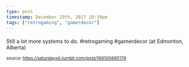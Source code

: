```yaml
---
type: post
timestamp: December 29th, 2017 10:39pm
tags: ["retrogaming", "gamerdecor"]
---
```

####
<a href="https://www.instagram.com/p/BdUKGd2HGCi/ "></a>
                                                                                          
Still a lot more systems to do. #retrogaming #gamerdecor  (at Edmonton, Alberta)
 
                                    
                
                
                
                
                                
<small>source: https://saturdayxiii.tumblr.com/post/169100695179</small>